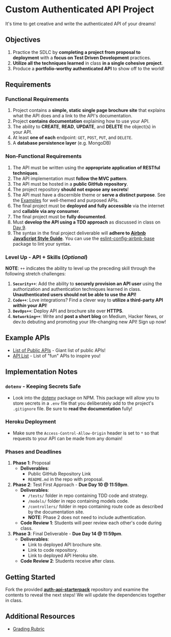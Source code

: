 # Custom Authenticated API Project

It's time to get creative and write the authenticated API of your dreams!

## Objectives

1. Practice the SDLC by **completing a project from proposal to deployment** with a **focus on Test Driven Development** practices.
1. **Utilize all the techniques learned** in class **in a single cohesive project**.
1. Produce a **portfolio-worthy authenticated API** to show off to the world!

## Requirements

### Functional Requirements

1. Project contains a **simple, static single page brochure site** that explains what the API does and a link to the API's documentation.
1. Project **contains documentation** explaining how to use your API.
1. The ability to **CREATE**, **READ**, **UPDATE**, and **DELETE** the object(s) in your API.
1. At least **one of each** endpoint: `GET`, `POST`, `PUT`, and `DELETE`.
1. A **database persistence layer** (e.g. MongoDB)

### Non-Functional Requirements

1. The API must be written using the **appropriate application of RESTful techniques**.
1. The API implementation must **follow the MVC pattern**.
1. The API must be hosted in a **public GitHub repository**.
1. The project repository **should not expose any secrets**!
1. The API must have a discernible theme or **serve a distinct purpose**. See the [Examples](#Example-APIs) for well-themed and purposed APIs.
1. The final project must be **deployed and fully accessible** via the internet and **callable via any consumer**.
1. The final project must be **fully documented**.
1. Must **develop the API using a TDD approach** as discussed in class on [Day 9](Lessons/Lesson09.md).
1. The syntax in the final project deliverable will **adhere to [Airbnb JavaScript Style Guide](https://github.com/airbnb/javascript)**. You can use the [eslint-config-airbnb-base](https://www.npmjs.com/package/eslint-config-airbnb-base) package to lint your syntax.

### Level Up - API + Skills (_Optional_)

**NOTE**: `++` indicates the ability to level up the preceding skill through the following stretch challenges:

1. **`Security++`**: Add the ability to **securely provision an API user** using the authorization and authentication techniques learned in class. **Unauthenticated users should not be able to use the API!**
1. **`Code++`**: Love integrations? Find a clever way to **utilize a third-party API _within_ your API**!
1. **`DevOps++`**: Deploy API and brochure site over **HTTPS**.
1. **`Networking++`**: Write and **post a short blog** on Medium, Hacker News, or dev.to debuting and promoting your life-changing new API! Sign up now!

## Example APIs

* [List of Public APIs](https://github.com/toddmotto/public-apis) - Giant list of public APIs!
* [API List](https://apilist.fun/) - List of "fun" APIs to inspire you!

## Implementation Notes

### `dotenv` - Keeping Secrets Safe

* Look into the [dotenv](https://www.npmjs.com/package/dotenv) package on NPM. This package will allow you to store secrets in a `.env` file that you deliberately add to the project's `.gitignore` file. Be sure to **read the documentation** fully!

### Heroku Deployment

* Make sure the `Access-Control-Allow-Origin` header is set to `*` so that requests to your API can be made from any domain!

### Phases and Deadlines

1. **Phase 1**: Proposal
    * **Deliverables**:
        * Public GitHub Repository Link
        * `README.md` in the repo with proposal.
1. **Phase 2**: Test First Approach - **Due Day 10 @ 11:59pm**.
    * **Deliverables**:
        * `/tests/` folder in repo containing TDD code and strategy.
        * `/models/` folder in repo containing models code.
        * `/controllers/` folder in repo containing route code as described by the documentation site.
        * **NOTE**: Phase 2 does not need to include authentication.
    * **Code Review 1**: Students will peer review each other's code during class.
1. **Phase 3**: Final Deliverable - **Due Day 14 @ 11:59pm**.
    * **Deliverables**:
        * Link to deployed API brochure site.
        * Link to code repository.
        * Link to deployed API Heroku site.
    * **Code Review 2**: Students receive after class.

## Getting Started

Fork the provided [**auth-api-starterpack**](https://github.com/droxey/auth-api-starterpack) repository and examine the contents to reveal the next steps! We will update the dependencies together in class.

## Additional Resources

* [Grading Rubric](Rubrics/02-Custom-API-Project.md)
